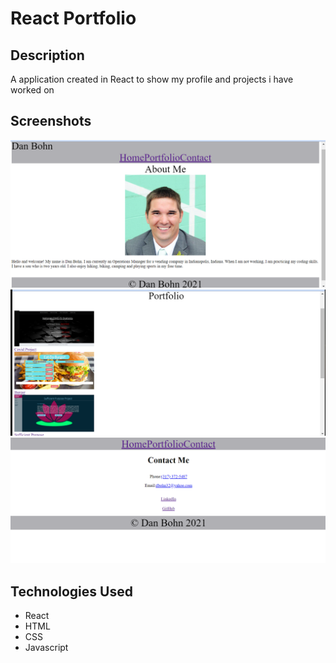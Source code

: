 # React Portfolio

## Description
 A application created in React to show my profile and projects i have worked on

 ## Screenshots

 <img src = "./Screenshot (20).png">
<img src = "./Screenshot (21).png">
<img src = "./Screenshot (22).png">

## Technologies Used
- React
- HTML
- CSS
- Javascript

